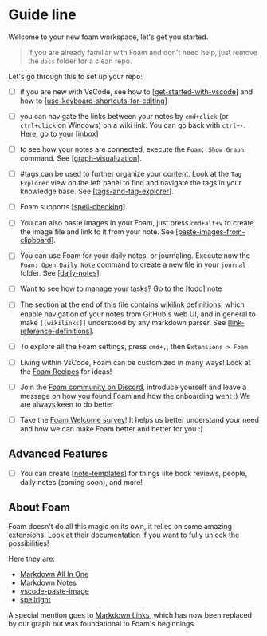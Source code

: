 # Guide line
Welcome to your new foam workspace, let's get you started.

> if you are already familiar with Foam and don't need help, just remove the `docs` folder for a clean repo.

Let's go through this to set up your repo:

- [ ] if you are new with VsCode, see how to [[get-started-with-vscode]] and how to [[use-keyboard-shortcuts-for-editing]]

- [ ] you can navigate the links between your notes by `cmd+click` (or `ctrl+click` on Windows) on a wiki link. You can go back with `ctrl+-`. Here, go to your [[inbox]]

- [ ] to see how your notes are connected, execute the `Foam: Show Graph` command. See [[graph-visualization]].

- [ ] #tags can be used to further organize your content. Look at the `Tag Explorer` view on the left panel to find and navigate the tags in your knowledge base. See [[tags-and-tag-explorer]].

- [ ] Foam supports [[spell-checking]].

- [ ] You can also paste images in your Foam, just press `cmd+alt+v` to create the image file and link to it from your note. See [[paste-images-from-clipboard]].

- [ ] You can use Foam for your daily notes, or journaling. Execute now the `Foam: Open Daily Note` command to create a new file in your `journal` folder. See [[daily-notes]].

- [ ] Want to see how to manage your tasks? Go to the [[todo]] note

- [ ] The section at the end of this file contains wikilink definitions, which enable navigation of your notes from GitHub's web UI, and in general to make `[[wikilinks]]` understood by any markdown parser. See [[link-reference-definitions]].

- [ ] To explore all the Foam settings, press `cmd+,`, then `Extensions > Foam`

- [ ] Living within VsCode, Foam can be customized in many ways! Look at the [Foam Recipes](https://foambubble.github.io/foam/recipes/recipes) for ideas!

- [ ] Join the [Foam community on Discord](https://foambubble.github.io/join-discord/e), introduce yourself and leave a message on how you found Foam and how the onboarding went :) We are always keen to do better

- [ ] Take the [Foam Welcome survey](http://foambubble.github.io/welcome-survey/e)! It helps us better understand your need and how we can make Foam better and better for you :)

## Advanced Features

- [ ] You can create [[note-templates]] for things like book reviews, people, daily notes (coming soon), and more!

## About Foam

Foam doesn't do all this magic on its own, it relies on some amazing extensions. Look at their documentation if you want to fully unlock the possibilities!

Here they are:
- [Markdown All In One](https://marketplace.visualstudio.com/items?itemName=yzhang.markdown-all-in-one)
- [Markdown Notes](https://marketplace.visualstudio.com/items?itemName=kortina.vscode-markdown-notes)
- [vscode-paste-image](https://github.com/mushanshitiancai/vscode-paste-image)
- [spellright](https://marketplace.visualstudio.com/items?itemName=ban.spellright)

A special mention goes to [Markdown Links](https://marketplace.visualstudio.com/items?itemName=tchayen.markdown-links), which has now been replaced by our graph but was foundational to Foam's beginnings.



[//begin]: # "Autogenerated link references for markdown compatibility"
[get-started-with-vscode]: ../../../c:/Workspace/chien-work/docs/how-to/get-started-with-vscode.md "Getting started with VsCode"
[use-keyboard-shortcuts-for-editing]: ../../../c:/Workspace/chien-work/docs/how-to/use-keyboard-shortcuts-for-editing.md "Use Keyboard Shortcuts for Editing"
[inbox]: ../../../c:/Workspace/chien-work/inbox.md "Inbox"
[graph-visualization]: ../../../c:/Workspace/chien-work/docs/features/graph-visualization.md "Graph Visualization"
[tags-and-tag-explorer]: ../../../c:/Workspace/chien-work/docs/features/tags-and-tag-explorer.md "Tags and Tag Explorer"
[spell-checking]: ../../../c:/Workspace/chien-work/docs/features/spell-checking.md "Spell Checking"
[paste-images-from-clipboard]: ../../../c:/Workspace/chien-work/docs/how-to/paste-images-from-clipboard.md "Paste Images from Clipboard"
[daily-notes]: ../../../c:/Workspace/chien-work/docs/features/daily-notes.md "Daily Notes"
[todo]: ../../../c:/Workspace/chien-work/todo.md "Todo"
[link-reference-definitions]: ../../../c:/Workspace/chien-work/docs/features/link-reference-definitions.md "Link Reference Definitions"
[note-templates]: ../../../c:/Workspace/chien-work/docs/features/note-templates.md "Note Templates"
[//end]: # "Autogenerated link references"